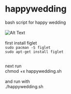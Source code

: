 # happywedding
bash script for happy wedding<br>
<br>
![Alt Text](https://raw.githubusercontent.com/kiahamedi/happywedding/master/happy.gif)<br>
<br>
first install figlet<br>
`sudo pacman -S figlet`<br>
`sudo apt-get install figlet`<br>

<br>
next run<br>
chmod +x happywedding.sh<br>

<br>
and run with<br>
./happywedding.sh<br>

